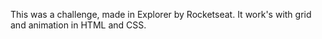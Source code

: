 This was a challenge, made in Explorer by Rocketseat.
It work's with grid and animation in HTML and CSS.